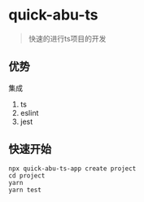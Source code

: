 # quick-abu-ts

> 快速的进行ts项目的开发

## 优势

集成

1. ts
2. eslint
3. jest

## 快速开始

```shell
npx quick-abu-ts-app create project
cd project
yarn
yarn test
```